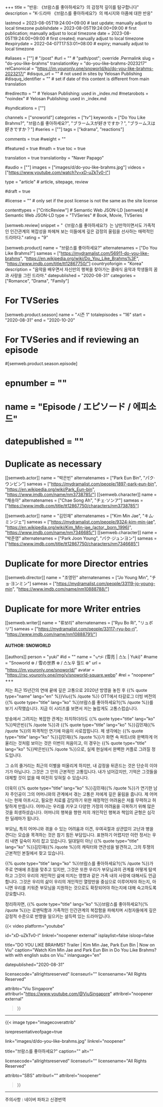 +++
title = "반응: 《브람스를 좋아하세요?》의 감정적 깊이를 탐구합니다"
description = "K-드라마 《브람스를 좋아하세요?》의 메시지와 아픔에 대한 반응"

lastmod = 2023-08-05T19:24:00+09:00                 # last update; manually adjust to local timezone
publishdate = 2023-08-05T19:24:00+09:00             # first publication; manually adjust to local timezone
date = 2023-08-05T19:24:00+09:00                    # first created; manually adjust to local timezone
#expirydate = 2022-04-07T17:53:01+08:00              # expiry; manually adjust to local timezone

#aliases = [""]                                        # "/post"
#url = ""                                              # "path/post"; override .Permalink
slug = "do-you-like-brahms"
translationKey = "do-you-like-brahms-2023217"
relCanonical = "https://im.youronly.one/snoworld/ko/do-you-like-brahms-2023217/"
#disqus_url = ""                                       # not used in sites by Yelosan Publishing
#disquq_identifier = ""                                # set if date of this content is different from main translation

#redirectto = ""                                       # Yelosan Publishing: used in _index.md
#metarobots = "noindex"                                # Yelosan Publishing: used in _index.md

#syndications = [""]

channels = ["snoworld"]
categories = ["tv"]
keywords = ["Do You Like Brahms?", "브람스를 좋아하세요?", "ブラームスが好きですか？", "ブラームスは好きですか？"]
#series = [""]
tags = ["kdrama", "reactions"]

comments = true
#weight = ""

#featured = true
#math = true
toc = true

translation = true
translationby = "Naver Papago"

#audio = [""]
images = ["images/d/do-you-like-brahms.jpg"]
videos = ["https://www.youtube.com/watch?v=xD-uZkTv0-I"]

type = "article"                                             # article, sitepage, review

#draft = true

#license = ""                                          # only set if the post license is not the same as the site license

contenttypes = ["CriticReview"]                                                   # Semantic Web JSON-LD
[semweb]                                                              # Semantic Web JSON-LD
  type = "TVSeries"                                                           # Book, Movie, TVSeries

[semweb.review]
  snippet = "《브람스를 좋아하세요?》는 낭만적이면서도 가족적인 인간관계의 복잡성을 파헤쳐 보는 이들에게 깊은 감정의 울림을 선사하는 매력적인 드라마다."
  rating = "9"

[semweb.product]
  name = "브람스를 좋아하세요?"
  alternatenames = ["Do You Like Brahms?"]
  sameas = ["https://mydramalist.com/56911-do-you-like-brahms", "https://en.wikipedia.org/wiki/Do_You_Like_Brahms%3F", "https://www.imdb.com/title/tt12867750/"]
  countryoforigin = "Korea"
  description = "음악을 배우면서 자신만의 행복을 찾아가는 클래식 음악과 학생들의 꿈과 사랑을 그린 드라마."
  datepublished = "2020-08-31"
  categories = ["Romance", "Drama", "Family"]

# For TVSeries
[semweb.product.season]
  name = "시즌 1"
  totalepisodes = "16"
  start = "2020-08-31"
  end = "2020-10-20"

# For TVSeries and if reviewing an episode
#[semweb.product.season.episode]
#  epnumber = ""
#  name = "Episode / エピソード / 에피소드"
#  datepublished = ""

# Duplicate as necessary
[[semweb.actor]]
  name = "박은빈"
  alternatenames = ["Park Eun Bin", "パク·ウンビン"]
  sameas = ["https://mydramalist.com/people/1897-park-eun-bin", "https://en.wikipedia.org/wiki/Park_Eun-bin", "https://www.imdb.com/name/nm3738785/"]
[[semweb.character]]
  name = "채송아"
  alternatenames = ["Chae Song Ah", "チェ·ソンア"]
  sameas = ["https://www.imdb.com/title/tt12867750/characters/nm3738785"]

[[semweb.actor]]
  name = "김민재"
  alternatenames = ["Kim Min Jae", "キム·ミンジェ"]
  sameas = ["https://mydramalist.com/people/9324-kim-min-jae", "https://en.wikipedia.org/wiki/Kim_Min-jae_(actor,_born_1996)", "https://www.imdb.com/name/nm7346685/"]
[[semweb.character]]
  name = "박준영"
  alternatenames = ["Park Joon Young", "パク·ジュンヨン"]
  sameas = ["https://www.imdb.com/title/tt12867750/characters/nm7346685"]

# Duplicate for more Director entries
[[semweb.director]]
  name = "조영민"
  alternatenames = ["Jo Young Min", "チョ·ヨンミン"]
  sameas = ["https://mydramalist.com/people/33119-jo-young-min", "https://www.imdb.com/name/nm10888788/"]

# Duplicate for more Writer entries
[[semweb.writer]]
  name = "류보리"
  alternatenames = ["Ryu Bo Ri", "リュボリ"]
  sameas = ["https://mydramalist.com/people/33117-ryu-bo-ri", "https://www.imdb.com/name/nm10888791/"]

#### AUTHOR: SNOWORLD ####
[[authors]]
  person = "yuki"
  #id = ""
  name = "ᜌᜓᜃᜒ (雪亮 | 스노 | Yuki)"
  #name = "Snoworld ❄️ / 雪の世界 ❄️ / 스노우 월드 ❄️"
  url = "https://im.youronly.one/snoworld/"
  avatar = "https://rsc.youronly.one/img/y/snoworld-square.webp"
  #rel = "noopener"
+++

저는 최근 15년간의 연애 끝에 깊은 고통으로 2020년 방영을 놓친 후 {{% quote type="name" lang="en" %}}Viu{{% /quote %}} OTT에서 타갈로그 더빙 버전의 {{% quote type="title" lang="ko" %}}브람스를 좋아하세요?{{% /quote %}}를 보기 시작했습니다. 지금 이 시리즈를 보면서 저는 놀랍게도 고통스럽습니다.

<!--more-->

방송에서 그려지는 복잡한 관계는 차치하더라도 {{% quote type="title" lang="ko" %}}박은빈{{% /quote %}}과 {{% quote type="title" lang="ko" %}}김민재{{% /quote %}}의 파격적인 연기에 마음이 사로잡힙니다. 제 생각에는 {{% quote type="title" lang="ko" %}}김민재{{% /quote %}}가 화면 속 파트너와 완벽하게 어울리는 것처럼 보이는 것은 이번이 처음이고, 이 경우는 {{% quote type="title" lang="ko" %}}박은빈{{% /quote %}}으로, 실제 현실에서 완벽한 커플로 그려질 정도입니다.

그 쇼의 줄거리는 최근의 이별을 떠올리게 하지만, 내 감정을 뒤흔드는 것은 단순히 이야기가 아닙니다. 그것은 그 안의 근본적인 고통입니다. 내가 넘어갔지만, 기억은 그것들을 대체할 것이 없을 때 여전히 잊혀질 수 있습니다.

더욱이 {{% quote type="title" lang="ko" %}}김민재{{% /quote %}}가 연기한 남자 주인공이 그의 어머니와의 관계에서 겪는 고통은 저에게 깊은 울림을 줍니다. 제 어머니는 현재 아프시고, 필요한 치료를 감당하기 위한 재정적인 어려움은 저를 무력하고 허탈하게 만듭니다. 어머니는 우리를 키우고 다양한 가정의 어려움을 극복하기 위해 많은 것을 희생하셨습니다. 어머니의 행복을 향한 저의 개인적인 행복과 책임의 균형은 심각한 딜레마가 됩니다.

부모님, 특히 어머니와 겪을 수 있는 어려움과 이견, 우여곡절과 상관없이 고난과 병을 견디는 모습을 목격하는 것은 참기 힘든 부담입니다. 표현하기 어렵지만 이런 정서는 우리 내면 깊숙이 자리 잡고 있습니다. 일대일이 아닌 {{% quote type="title" lang="ko" %}}김민재{{% /quote %}}의 캐릭터와 연관성을 발견하고, 그의 투쟁의 근본적인 본질에서 찾고 있습니다.

{{% quote type="title" lang="ko" %}}브람스를 좋아하세요?{{% /quote %}}가 주로 연애에 초점을 맞추고 있지만, 그것은 또한 우리가 부모님과의 관계를 어떻게 탐색하고 그것이 우리의 개인적인 삶에 미치는 영향과 같은 가족 내의 사랑에 대해서도 언급합니다. 그것은 우리의 삶이 우리의 개인적인 열망만을 중심으로 이루어져야 하는지, 아니면 우리를 키워준 부모님을 지원하는 것으로도 확장되어야 하는지에 대해 숙고하도록 강요합니다.

정리하자면, {{% quote type="title" lang="ko" %}}브람스를 좋아하세요?{{% /quote %}}는 로맨틱함과 가족적인 인간관계의 복잡함을 파헤치며 시청자들에게 깊은 감정적 수준으로 반향을 일으키는 설득력 있는 드라마입니다.

{{< video
  platform="youtube"

  id="xD-uZkTv0-I"
  linkrel="noopener external"
  isplaylist=false
  isloop=false

  title="DO YOU LIKE BRAHMS? Trailer | Kim Min Jae, Park Eun Bin | Now on Viu"
  caption="Watch Kim Min Jae and Park Eun Bin in Do You Like Brahms? with with english subs on Viu."
  inlanguage="en"

  datepublished="2020-08-31"

  licensecode="allrightsreserved"
  licenseurl=""
  licensename="All Rights Reserved"

  attribto="Viu Singapore"
  attriburl="https://www.youtube.com/@ViuSingapore"
  attribrel="noopener external"
>}}

---

{{< image
  type="imagecoverattrib"

  isrepresentativeofpage=true

  link="images/d/do-you-like-brahms.jpg"
  linkrel="noopener"

  title="브람스를 좋아하세요?"
  caption=""
  alt=""

  licensecode="allrightsreserved"
  licenseurl=""
  licensename="All Rights Reserved"

  attribto="SBS"
  attriburl=""
  attribrel="noopener"
>}}

---

주의사항 : 네이버 파파고 신경번역
